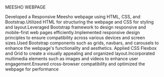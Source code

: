 MEESHO WEBPAGE

Developed a Responsive Meesho webpage  using HTML, CSS, and Bootstrap.Utilized HTML for structuring the webpage and CSS for styling and layout.Leveraged Bootstrap framework to design responsive and mobile-first web pages efficiently.Implemented responsive design principles to ensure compatibility across various devices and screen sizes.Used Bootstrap components such as grids, navbars, and carousels to enhance the webpage's functionality and aesthetics. Applied CSS Flexbox and Grid to create a visually appealing and organized layout.Incorporated multimedia elements such as images and videos to enhance user engagement.Ensured cross-browser compatibility and optimized the webpage for performance
